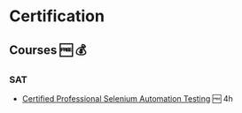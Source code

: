 # Certification

## Courses 🆓 💰

### SAT

- [Certified Professional Selenium Automation Testing](https://www.udemy.com/course/cp-sat-certified-professional-selenium-automation-testing/) 🆓 4h
